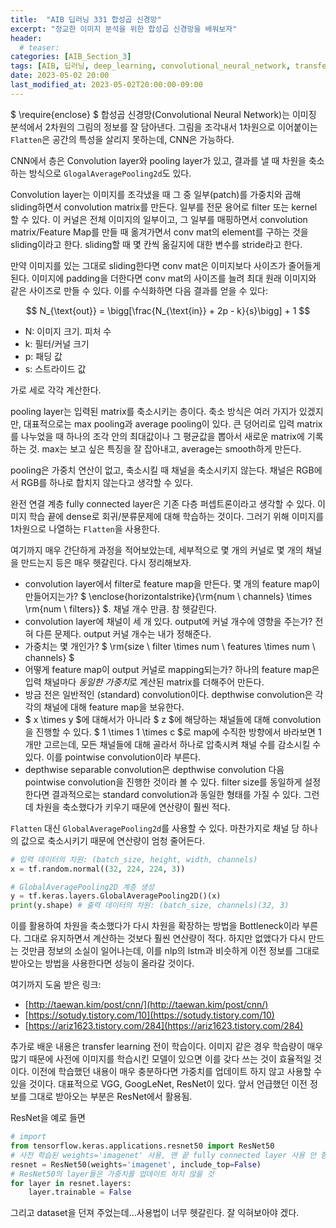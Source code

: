 ```yaml
---
title:  "AIB 딥러닝 331 합성곱 신경망"
excerpt: "정교한 이미지 분석을 위한 합성곱 신경망을 배워보자"
header:
  # teaser:
categories: [AIB_Section_3]
tags: [AIB, 딥러닝, deep_learning, convolutional_neural_network, transfer_learning]
date: 2023-05-02 20:00
last_modified_at: 2023-05-02T20:00:00-09:00
---
```

$ \require{enclose} $
합성곱 신경망(Convolutional Neural Network)는 이미징 분석에서 2차원의 그림의 정보를 잘 담아낸다. 그림을 조각내서 1차원으로 이어붙이는 `Flatten`은 공간의 특성을 살리지 못하는데, CNN은 가능하다.

CNN에서 층은 Convolution layer와 pooling layer가 있고, 결과를 낼 때 차원을 축소하는 방식으로 `GlogalAveragePooling2d`도 있다.

Convolution layer는 이미지를 조각냈을 때 그 중 일부(patch)를 가중치와 곱해 sliding하면서 convolution matrix를 만든다. 일부를 전문 용어로 filter 또는 kernel 할 수 있다. 이 커널은 전체 이미지의 일부이고, 그 일부를 매핑하면서 convolution matrix/Feature Map를 만들 때 옮겨가면서 conv mat의 element를 구하는 것을 sliding이라고 한다. sliding할 때 몇 칸씩 옮길지에 대한 변수를 stride라고 한다.

만약 이미지를 있는 그대로 sliding한다면 conv mat은 이미지보다 사이즈가 줄어들게 된다. 이미지에 padding을 더한다면 conv mat의 사이즈를 늘려 최대 원래 이미지와 같은 사이즈로 만들 수 있다. 이를 수식화하면 다음 결과를 얻을 수 있다:

$$ N_{\text{out}} = \bigg[\frac{N_{\text{in}} + 2p - k}{s}\bigg] + 1 $$

- N: 이미지 크기. 피처 수
- k: 필터/커널 크기
- p: 패딩 값
- s: 스트라이드 값

가로 세로 각각 계산한다.

pooling layer는 입력된 matrix를 축소시키는 층이다. 축소 방식은 여러 가지가 있겠지만, 대표적으로는 max pooling과 average pooling이 있다. 큰 덩어리로 입력 matrix를 나누었을 때 하나의 조각 안의 최대값이나 그 평균값을 뽑아서 새로운 matrix에 기록하는 것. max는 보고 싶은 특징을 잘 잡아내고, average는 smooth하게 만든다.

pooling은 가중치 연산이 없고, 축소시킬 때 채널을 축소시키지 않는다. 채널은 RGB에서 RGB를 하나로 합치지 않는다고 생각할 수 있다.

완전 연결 계층 fully connected layer은 기존 다층 퍼셉트론이라고 생각할 수 있다. 이미지 학습 끝에 dense로 회귀/분류문제에 대해 학습하는 것이다. 그러기 위해 이미지를 1차원으로 나열하는 `Flatten`을 사용한다.

여기까지 매우 간단하게 과정을 적어보았는데, 세부적으로 몇 개의 커널로 몇 개의 채널을 만드는지 등은 매우 헷갈린다. 다시 정리해보자.

- convolution layer에서 filter로 feature map을 만든다. 몇 개의 feature map이 만들어지는가? $ \enclose{horizontalstrike}{\rm{num \  channels} \times \rm{num \  filters}} $. 채널 개수 만큼. 참 헷갈린다.
- convolution layer에 채널이 세 개 있다. output에 커널 개수에 영향을 주는가? 전혀 다른 문제다. output 커널 개수는 내가 정해준다.
- 가중치는 몇 개인가? $ \rm{size \  filter \times num \  features \times num \ channels} $
- 어떻게 feature map이 output 커널로 mapping되는가? 하나의 feature map은 입력 채널마다 *동일한 가중치*로 계산된 matrix를 더해주어 만든다.
- 방금 전은 일반적인 (standard) convolution이다. depthwise convolution은 각각의 채널에 대해 feature map을 보유한다.
- $ x \times y $에 대해서가 아니라 $ z $에 해당하는 채널들에 대해 convolution을 진행할 수 있다. $ 1 \times 1 \times c $로 map에 수직한 방향에서 바라보면 1 개만 고르는데, 모든 채널들에 대해 골라서 하나로 압축시켜 채널 수를 감소시킬 수 있다. 이를 pointwise convolution이라 부른다.
- depthwise separable convolution은 depthwise convolution 다음 pointwise convolution을 진행한 것이라 볼 수 있다. filter size를 동일하게 설정한다면 결과적으로는 standard convolution과 동일한 형태를 가질 수 있다. 그런데 차원을 축소했다가 키우기 때문에 연산량이 훨씬 적다.

`Flatten` 대신 `GlobalAveragePooling2d`를 사용할 수 있다. 마찬가지로 채널 당 하나의 값으로 축소시키기 때문에 연산량이 엄청 줄어든다.

```python
# 입력 데이터의 차원: (batch_size, height, width, channels)
x = tf.random.normal((32, 224, 224, 3))

# GlobalAveragePooling2D 계층 생성
y = tf.keras.layers.GlobalAveragePooling2D()(x)
print(y.shape) # 출력 데이터의 차원: (batch_size, channels)(32, 3)
```

이를 활용하여 차원을 축소했다가 다시 차원을 확장하는 방법을 Bottleneck이라 부른다. 그대로 유지하면서 계산하는 것보다 훨씬 연산량이 적다. 하지만 없앴다가 다시 만드는 것만큼 정보의 소실이 일어나는데, 이를 nlp의 lstm과 비슷하게 이전 정보를 그대로 받아오는 방법을 사용한다면 성능이 올라갈 것이다.

여기까지 도움 받은 링크:
- [http://taewan.kim/post/cnn/](http://taewan.kim/post/cnn/)
- [https://sotudy.tistory.com/10](https://sotudy.tistory.com/10)
- [https://ariz1623.tistory.com/284](https://ariz1623.tistory.com/284)

추가로 배운 내용은 transfer learning 전이 학습이다. 이미지 같은 경우 학습량이 매우 많기 때문에 사전에 이미지를 학습시킨 모델이 있으면 이를 갖다 쓰는 것이 효율적일 것이다. 이전에 학습했던 내용이 매우 충분하다면 가중치를 업데이트 하지 않고 사용할 수 있을 것이다. 대표적으로 VGG, GoogLeNet, ResNet이 있다. 앞서 언급했던 이전 정보를 그대로 받아오는 부분은 ResNet에서 활용됨.

ResNet을 예로 들면

```python
# import
from tensorflow.keras.applications.resnet50 import ResNet50
# 사전 학습된 weights='imagenet' 사용, 맨 끝 fully connected layer 사용 안 함
resnet = ResNet50(weights='imagenet', include_top=False)
# ResNet50의 layer들은 가중치를 업데이트 하지 않을 것
for layer in resnet.layers:
    layer.trainable = False
```

그리고 dataset을 던져 주었는데...사용법이 너무 헷갈린다. 잘 익혀보아야 겠다.
